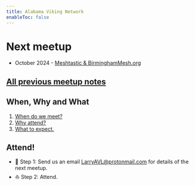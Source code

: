 ```yaml
---
title: Alabama Viking Network
enableToc: false
---
```


# Next meetup
- October 2024 - [Meshtastic & BirminghamMesh.org](meetups/meshtastic.md)

## [All previous meetup notes](calendar.md)

## When, Why and What

1. [When do we meet?](calendar)
2. [Why attend?](why)
3. [What to expect.](meetings)

## Attend!
- 🎯 Step 1: Send us an email LarryAVL@protonmail.com for details of the next meetup.
- ⛵ Step 2: Attend.